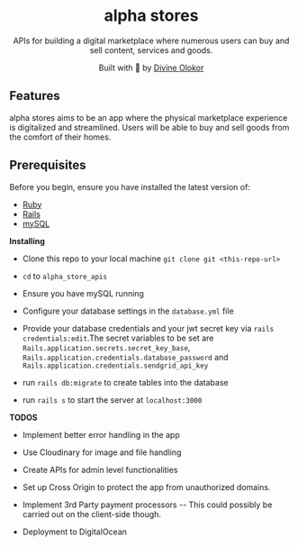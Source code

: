 <h1 align='center'><b>alpha stores</b></h1>  
<p align='center'>
APIs for building a digital marketplace where numerous users can buy and sell content, services and goods.
</p>

<p align="center">
Built with 💖 by <a href='https://github.com/divee789'>Divine Olokor</a>
</p>

## **Features**

alpha stores aims to be an app where the physical marketplace experience is digitalized and streamlined. Users will be able to buy and sell goods from the comfort of their homes.

## **Prerequisites**

Before you begin, ensure you have installed the latest version of:

- [Ruby](https://www.ruby-lang.org/en/)
- [Rails](https://rubyonrails.org/)
- [mySQL](https://www.mysql.org/)

**Installing**

- Clone this repo to your local machine `git clone git <this-repo-url>`

- `cd` to `alpha_store_apis`

- Ensure you have mySQL running

- Configure your database settings in the `database.yml` file

- Provide your database credentials and your jwt secret key via `rails credentials:edit`.The secret variables to be set are `Rails.application.secrets.secret_key_base`, `Rails.application.credentials.database_password` and `Rails.application.credentials.sendgrid_api_key`

- run `rails db:migrate` to create tables into the database

- run `rails s` to start the server at `localhost:3000`

**TODOS**

- Implement better error handling in the app

- Use Cloudinary for image and file handling

- Create APIs for admin level functionalities

- Set up Cross Origin to protect the app from unauthorized domains.

- Implement 3rd Party payment processors -- This could possibly be carried out on the client-side though.

- Deployment to DigitalOcean
